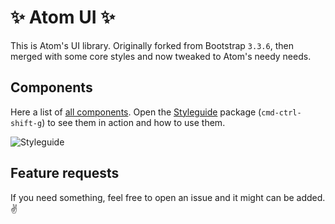 # :sparkles: Atom UI :sparkles:

This is Atom's UI library. Originally forked from Bootstrap `3.3.6`, then merged with some core styles and now tweaked to Atom's needy needs.

## Components

Here a list of [all components](https://github.com/coincashbank/atom/tree/ef5af9244d6fe5879b5fda24aad778d2f0b5b513/static/atom-ui/atom-ui.less). Open the [Styleguide](https://github.com/atom/styleguide) package \(`cmd-ctrl-shift-g`\) to see them in action and how to use them.

![Styleguide](https://cloud.githubusercontent.com/assets/378023/15767543/ccecf9bc-2983-11e6-9c5e-d228d39f52b0.png)

## Feature requests

If you need something, feel free to open an issue and it might can be added. :v:

